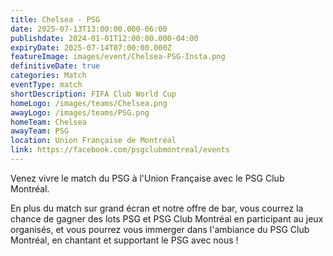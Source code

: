 ```yaml
---
title: Chelsea - PSG
date: 2025-07-13T13:00:00.000-06:00
publishdate: 2024-01-01T12:00:00.000-04:00
expiryDate: 2025-07-14T07:00:00.000Z
featureImage: images/event/Chelsea-PSG-Insta.png
definitiveDate: true
categories: Match
eventType: match
shortDescription: FIFA Club World Cup
homeLogo: /images/teams/Chelsea.png
awayLogo: /images/teams/PSG.png
homeTeam: Chelsea
awayTeam: PSG
location: Union Française de Montréal
link: https://facebook.com/psgclubmontreal/events
---
```


Venez vivre le match du PSG à l'Union Française avec le PSG Club Montréal.

En plus du match sur grand écran et notre offre de bar, vous courrez la chance de gagner des lots PSG et PSG Club Montréal en participant au jeux organisés, et vous pourrez vous immerger dans l'ambiance du PSG Club Montréal, en chantant et supportant le PSG avec nous !
